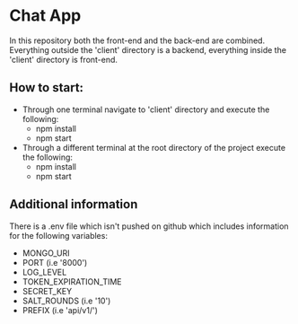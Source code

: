 # Chat App

In this repository both the front-end and the back-end are combined. 
Everything outside the 'client' directory is a backend, everything inside the 'client' directory is front-end.

## How to start:
- Through one terminal navigate to 'client' directory and execute the following:
    - npm install
    - npm start
- Through a different terminal at the root directory of the project execute the following:
    - npm install
    - npm start


## Additional information

There is a .env file which isn't pushed on github which includes information for the following variables:
- MONGO_URI
- PORT (i.e '8000')
- LOG_LEVEL
- TOKEN_EXPIRATION_TIME
- SECRET_KEY 
- SALT_ROUNDS (i.e '10')
- PREFIX (i.e 'api/v1/')

